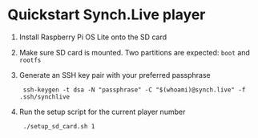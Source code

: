 # Quickstart Synch.Live player

1. Install Raspberry Pi OS Lite onto the SD card
2. Make sure SD card is mounted. Two partitions are expected: `boot` and `rootfs`
3. Generate an SSH key pair with your preferred passphrase

        ssh-keygen -t dsa -N "passphrase" -C "$(whoami)@synch.live" -f .ssh/synchlive

4. Run the setup script for the current player number

        ./setup_sd_card.sh 1
